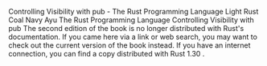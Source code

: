 Controlling Visibility with pub - The Rust Programming Language
Light
Rust
Coal
Navy
Ayu
The Rust Programming Language
Controlling Visibility with
pub
The second edition of the book is no longer distributed with Rust's documentation.
If you came here via a link or web search, you may want to check out
the current
version of the book
instead.
If you have an internet connection, you can
find a copy distributed with
Rust
1.30
.